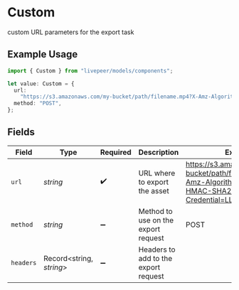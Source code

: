 # Custom

custom URL parameters for the export task

## Example Usage

```typescript
import { Custom } from "livepeer/models/components";

let value: Custom = {
  url:
    "https://s3.amazonaws.com/my-bucket/path/filename.mp4?X-Amz-Algorithm=AWS4-HMAC-SHA256&X-Amz-Credential=LLMMB",
  method: "POST",
};
```

## Fields

| Field                                                                                                        | Type                                                                                                         | Required                                                                                                     | Description                                                                                                  | Example                                                                                                      |
| ------------------------------------------------------------------------------------------------------------ | ------------------------------------------------------------------------------------------------------------ | ------------------------------------------------------------------------------------------------------------ | ------------------------------------------------------------------------------------------------------------ | ------------------------------------------------------------------------------------------------------------ |
| `url`                                                                                                        | *string*                                                                                                     | :heavy_check_mark:                                                                                           | URL where to export the asset                                                                                | https://s3.amazonaws.com/my-bucket/path/filename.mp4?X-Amz-Algorithm=AWS4-HMAC-SHA256&X-Amz-Credential=LLMMB |
| `method`                                                                                                     | *string*                                                                                                     | :heavy_minus_sign:                                                                                           | Method to use on the export request                                                                          | POST                                                                                                         |
| `headers`                                                                                                    | Record<string, *string*>                                                                                     | :heavy_minus_sign:                                                                                           | Headers to add to the export request                                                                         |                                                                                                              |